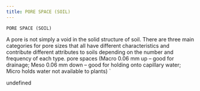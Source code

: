 ```yaml
---
title: PORE SPACE (SOIL)
---
```

`PORE SPACE (SOIL)`

 A pore is not simply a void in the solid structure of soil.  There are three main categories for pore sizes that all have different characteristics and contribute different attributes to soils depending on the number and frequency of each type.
pore spaces (Macro 0.06 mm up – good for drainage; Meso 0.06 mm down – good for holding onto capillary water; Micro holds water not available to plants) `

undefined